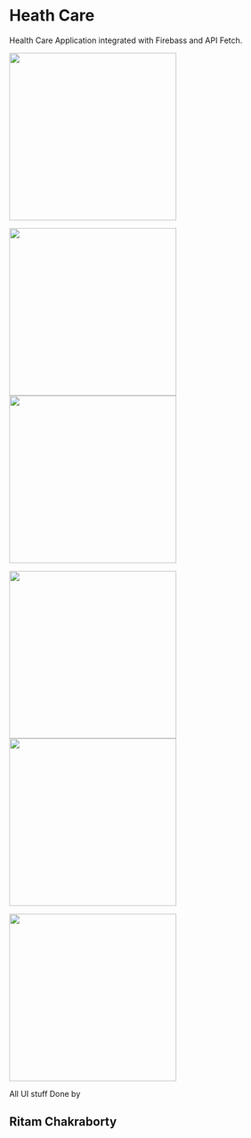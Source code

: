 # Heath Care

Health Care Application integrated with Firebass and API Fetch. 

<img src="https://user-images.githubusercontent.com/30453784/51442310-aa3fee00-1d01-11e9-9dda-32497068941d.jpg" width = 300>

<img src="https://user-images.githubusercontent.com/30453784/51442322-af9d3880-1d01-11e9-8b8d-6249b0b82254.jpg" width = 300><img src="https://user-images.githubusercontent.com/30453784/51442329-bcba2780-1d01-11e9-84d6-3d5a4bdebdb2.jpg" width = 300> 

<img src ="https://user-images.githubusercontent.com/30453784/51442331-c0e64500-1d01-11e9-8913-b8525755bf01.jpg" width = 300> <img src="https://user-images.githubusercontent.com/30453784/51442433-9c3e9d00-1d02-11e9-9860-1b797def41b6.jpg" width = 300>

<img src="https://user-images.githubusercontent.com/30453784/51442337-c80d5300-1d01-11e9-8a59-0781067560b1.jpg" width = 300>

All UI stuff Done by

## Ritam Chakraborty
